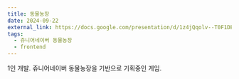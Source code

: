 ```yaml
---
title: 동물농장
date: 2024-09-22
external_link: https://docs.google.com/presentation/d/1z4jQqolv--T0F1DEyPzVVGD6t0JJdK1F/edit?usp=sharing&ouid=105738723853254609453&rtpof=true&sd=true
tags:
  - 쥬니어네이버 동물농장
  - frontend
---
```


1인 개발. 쥬니어네이버 동물농장을 기반으로 기획중인 게임.

<!--more-->
